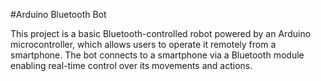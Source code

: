 #Arduino Bluetooth Bot

This project is a basic Bluetooth-controlled robot powered by an Arduino microcontroller, 
which allows users to operate it remotely from a smartphone. The bot connects to a smartphone 
via a Bluetooth module enabling real-time control over its movements and actions.
